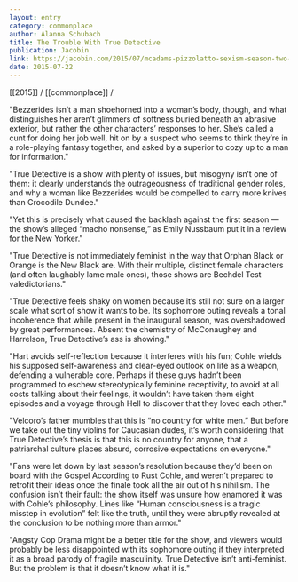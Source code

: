 ```yaml
---
layout: entry
category: commonplace
author: Alanna Schubach
title: The Trouble With True Detective
publication: Jacobin
link: https://jacobin.com/2015/07/mcadams-pizzolatto-sexism-season-two-nussbaum-review/
date: 2015-07-22
---
```


[[2015]] / [[commonplace]] / 

"Bezzerides isn’t a man shoehorned into a woman’s body, though, and what distinguishes her aren’t glimmers of softness buried beneath an abrasive exterior, but rather the other characters’ responses to her. She’s called a cunt for doing her job well, hit on by a suspect who seems to think they’re in a role-playing fantasy together, and asked by a superior to cozy up to a man for information."

"True Detective is a show with plenty of issues, but misogyny isn’t one of them: it clearly understands the outrageousness of traditional gender roles, and why a woman like Bezzerides would be compelled to carry more knives than Crocodile Dundee."

"Yet this is precisely what caused the backlash against the first season — the show’s alleged “macho nonsense,” as Emily Nussbaum put it in a review for the New Yorker."

"True Detective is not immediately feminist in the way that Orphan Black or Orange is the New Black are. With their multiple, distinct female characters (and often laughably lame male ones), those shows are Bechdel Test valedictorians."

"True Detective feels shaky on women because it’s still not sure on a larger scale what sort of show it wants to be. Its sophomore outing reveals a tonal incoherence that while present in the inaugural season, was overshadowed by great performances. Absent the chemistry of McConaughey and Harrelson, True Detective’s ass is showing."

"Hart avoids self-reflection because it interferes with his fun; Cohle wields his supposed self-awareness and clear-eyed outlook on life as a weapon, defending a vulnerable core. Perhaps if these guys hadn’t been programmed to eschew stereotypically feminine receptivity, to avoid at all costs talking about their feelings, it wouldn’t have taken them eight episodes and a voyage through Hell to discover that they loved each other."

"Velcoro’s father mumbles that this is “no country for white men.” But before we take out the tiny violins for Caucasian dudes, it’s worth considering that True Detective’s thesis is that this is no country for anyone, that a patriarchal culture places absurd, corrosive expectations on everyone."

"Fans were let down by last season’s resolution because they’d been on board with the Gospel According to Rust Cohle, and weren’t prepared to retrofit their ideas once the finale took all the air out of his nihilism. The confusion isn’t their fault: the show itself was unsure how enamored it was with Cohle’s philosophy. Lines like “Human consciousness is a tragic misstep in evolution” felt like the truth, until they were abruptly revealed at the conclusion to be nothing more than armor."

"Angsty Cop Drama might be a better title for the show, and viewers would probably be less disappointed with its sophomore outing if they interpreted it as a broad parody of fragile masculinity. True Detective isn’t anti-feminist. But the problem is that it doesn’t know what it is."
